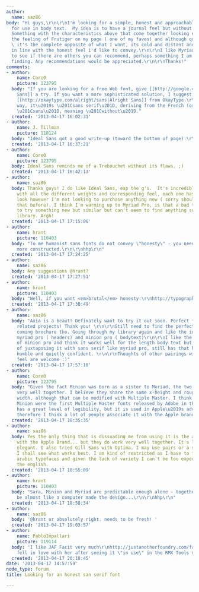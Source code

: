 ```yaml
---
author:
  name: saz86
body: "Hi guys,\r\n\r\nI'm looking for a simple, honest and approachable san serif
  for use in body text.  My idea is to have a journal feel but without being too themey.
  Something with the characteristics above that come together looking elegant. I loved
  the feeling of Frutiger on my page ( one of my faves) and although quite neutral
  \ it's the complete opposite of what I want, its cold and distant and not really
  in line with the honest feel i'd like to convey.\r\n\r\nI like Myriad Pro but wanted
  to see if there are others you can recommend, perhaps something I am simply not
  finding. Any recommendations would be appreciated.\r\n\r\nThanks!"
comments:
- author:
    name: Core0
    picture: 123795
  body: "If you are looking for a free Web font, give [[http://google.com/fonts|Open
    Sans]] a try. If you want a more sophisticated solution, I suggest to look at
    [[http://okaytype.com/alright/sans|Alright Sans]] from OkayType.\r\n\r\nBy the
    way, it\u2019s \u201Csans serif\u201D, deriving from the French (originally latin)
    \u201Csans\u201D, meaning \u201Cwithout\u201D."
  created: '2013-04-17 16:02:31'
- author:
    name: J. Tillman
    picture: 118124
  body: "Ideal Sans got a good write-up (toward the bottom of page):\r\nhttp://typographica.org/features/our-favorite-typefaces-of-2011/"
  created: '2013-04-17 16:37:21'
- author:
    name: Core0
    picture: 123795
  body: Ideal Sans reminds me of a Trebouchet without its flaws. ;)
  created: '2013-04-17 16:42:13'
- author:
    name: saz86
  body: Thanks guys! I do like Ideal Sans, esp the g's.  It's incredibly versatile
    with all the different weights and corresponding feel, each one has its own distint
    look however I'm not looking to purchase anything new ( sorry should have mentioned
    that before). I think I'm warming up to Myriad Pro, is that a bad thing? I wanted
    to try something new but similar but can't seem to find anything suitable in my
    library. Argh!
  created: '2013-04-17 17:15:06'
- author:
    name: hrant
    picture: 110403
  body: "To me humanist sans fonts do not convey \"honesty\" - you need something
    more constructed.\r\n\r\nhhp\r\n"
  created: '2013-04-17 17:24:25'
- author:
    name: saz86
  body: Any suggestions @hrant?
  created: '2013-04-17 17:27:51'
- author:
    name: hrant
    picture: 110403
  body: "Well, if you want <em>brutal</em> honesty:\r\nhttp://typographica.org/typeface-reviews/axia/\r\n:-)\r\n\r\nhhp\r\n"
  created: '2013-04-17 17:30:49'
- author:
    name: saz86
  body: "Axia is a beaut! Definately want to try it out soon. Perfect for architecture
    related projects! Thank you! \r\n\r\nStill need to find the perfect type for this
    coming brochure tho. Going through my library again and like the idea of mixing
    myriad pro ( headers) and minion pro ( bodytext)\r\n\r\nI like the classical elegance
    of minion pro and think it works well for the length body text but like the idea
    of juxtaposing it with sans serif like myriad pro, still has that humanist feel,
    humble and quietly confident. \r\n\r\nThoughts of other pairings with a similar
    feel are welcome :)"
  created: '2013-04-17 17:57:10'
- author:
    name: Core0
    picture: 123795
  body: "Given the fact Minion was born as a sister to Myriad, the two typefaces work
    very well together. I believe they share the same x-height and roughly the same
    width, although that can be modified with Multiple Master. I think Myriad and
    Minion were the first Multiple Master fonts released by Adobe in the mid nineties.\r\n\r\nMyriad
    has a great level of legibility, but it is used in Apple\u2019s advertising and
    therefore I think a lot of people associate it with the Apple brand."
  created: '2013-04-17 18:35:35'
- author:
    name: saz86
  body: Yes the only thing that is dissuading me from using it is the association
    with the Apple Brand... but they do work very well together. It's looking very
    elegant. I also tried Gill Sans with Optima. I may use pairs or a single typeface,
    I shall see what works best. I am kind of restricted as I have to find complimentary
    arabic typefaces and given the lack of variety I can't be too experimental with
    the english.
  created: '2013-04-17 18:55:09'
- author:
    name: hrant
    picture: 110403
  body: "Sara, Minion and Myriad are predictable enough alone - together it would
    be almost like a computer made the design...\r\n\r\nhhp\r\n"
  created: '2013-04-17 18:58:34'
- author:
    name: saz86
  body: '@hrant ur absolutely right. needs to be fresh! '
  created: '2013-04-17 19:03:57'
- author:
    name: PabloImpallari
    picture: 119114
  body: "I like JAF Facit very much\r\nhttp://justanotherfoundry.com/facit\r\n\r\nI
    fell in love with her after seeing it \"in use\" in the RMX Tools manual. \r\nhttp://remix-tools.com/pdf/RMX_1.63_manual.pdf"
  created: '2013-04-17 20:18:45'
date: '2013-04-17 14:57:59'
node_type: forum
title: Looking for an honest san serif font

---
```

